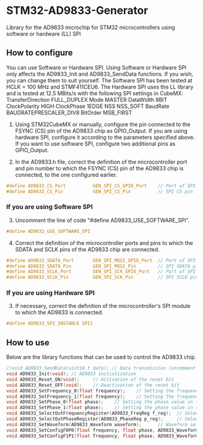# STM32-AD9833-Generator
Library for the AD9833 microchip for STM32 microcontrollers using software or hardware (LL) SPI

## How to configure
You can use Software or Hardware SPI. Using Software or Hardware SPI only affects the AD9833_Init and AD9833_SendData functions. If you wish, you can change them to suit yourself.
The Software SPI has been tested at HCLK = 100 MHz and STMF411CEU6.
The Hardware SPI uses the LL library and is tested at 12.5 MBits/s with the following SPI settings in CubeMX:
 TransferDirection      FULL_DUPLEX
 Mode                   MASTER
 DataWidth              8BIT
 ClockPolarity          HIGH
 ClockPhase             1EDGE
 NSS                    NSS_SOFT
 BaudRate               BAUDRATEPRESCALER_DIV8
 BitOrder               MSB_FIRST

1. Using STM32CubeMX or manually, configure the pin connected to the FSYNC (CS) pin of the AD9833 chip as GPIO_Output. 
If you are using hardware SPI, configure it according to the parameters specified above. If you want to use software SPI, configure two additional pins as GPIO_Output.

2. In the AD9833.h file, correct the definition of the microcontroller port and pin number to which the FSYNC (CS) pin of the AD9833 chip is connected, to the one configured earlier.
```C
#define AD9833_CS_Port          GEN_SPI_CS_GPIO_Port    // Port of SPI CS pin
#define AD9833_CS_Pin           GEN_SPI_CS_Pin          // SPI CS pin
```

### If you are using Software SPI
3. Uncomment the line of code "#define AD9833_USE_SOFTWARE_SPI".
```C
#define AD9833_USE_SOFTWARE_SPI
```
4. Correct the definition of the microcontroller ports and pins to which the SDATA and SCLK pins of the AD9833 chip are connected.
```C
#define AD9833_SDATA_Port       GEN_SPI_MOSI_GPIO_Port  // Port of SPI SDATA pin
#define AD9833_SDATA_Pin        GEN_SPI_MOSI_Pin        // SPI SDATA pin
#define AD9833_SCLK_Port        GEN_SPI_SCK_GPIO_Port   // Port of SPI SCLK pin
#define AD9833_SCLK_Pin         GEN_SPI_SCK_Pin         // SPI SCLK pin
```
### If you are using Hardware SPI
3. If necessary, correct the definition of the microcontroller's SPI module to which the AD9833 is connected.
```C
#define AD9833_SPI_INSTANCE SPI1
```

## How to use
Below are the library functions that can be used to control the AD9833 chip.

```C
//void AD9833_SendData(uint16_t data); // Data transmission (uncomment if you want to use it in the program)  
void AD9833_Init(void); // AD9833 initialization
void AD9833_Reset_ON(void);     // Activation of the reset bit
void AD9833_Reset_OFF(void);    // Deactivation of the reset bit
void AD9833_SetFrequency_0(float frequency);    // Setting the frequency value in the FREQ0 register
void AD9833_SetFrequency_1(float frequency);    // Setting the frequency value in the FREQ1 register
void AD9833_SetPhase_0(float phase);    // Setting the phase value in the PHASE0 register
void AD9833_SetPhase_1(float phase);    // Setting the phase value in the PHASE1 register
void AD9833_SelectOutFrequencyRegister(AD9833_FreqReg f_reg);  // Selection of the active frequency register
void AD9833_SelectOutPhaseRegister(AD9833_PhaseReg p_reg);     // Selection of the active phase register
void AD9833_SetWaveform(AD9833_Waveform waveform);      // Waveform selection
void AD9833_SetConfigF0P0(float frequency, float phase, AD9833_Waveform waveform);      // Configuration and selection of the FREQ0 and PHASE0 registers, as well as the waveform 
void AD9833_SetConfigF1P1(float frequency, float phase, AD9833_Waveform waveform);      // Configuration and selection of the FREQ1 and PHASE1 registers, as well as the waveform
```
